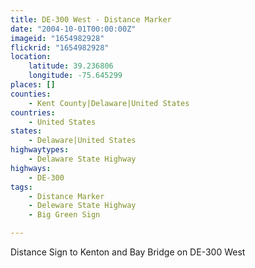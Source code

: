 ```yaml
---
title: DE-300 West - Distance Marker
date: "2004-10-01T00:00:00Z"
imageid: "1654982928"
flickrid: "1654982928"
location:
    latitude: 39.236806
    longitude: -75.645299
places: []
counties:
    - Kent County|Delaware|United States
countries:
    - United States
states:
    - Delaware|United States
highwaytypes:
    - Delaware State Highway
highways:
    - DE-300
tags:
    - Distance Marker
    - Deleware State Highway
    - Big Green Sign

---
```

Distance Sign to Kenton and Bay Bridge on DE-300 West